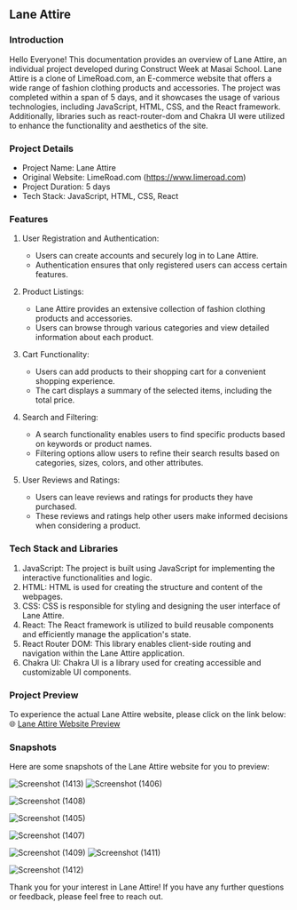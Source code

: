 ## Lane Attire 

### Introduction
Hello Everyone! This documentation provides an overview of Lane Attire, an individual project developed during Construct Week at Masai School. Lane Attire is a clone of LimeRoad.com, an E-commerce website that offers a wide range of fashion clothing products and accessories. The project was completed within a span of 5 days, and it showcases the usage of various technologies, including JavaScript, HTML, CSS, and the React framework. Additionally, libraries such as react-router-dom and Chakra UI were utilized to enhance the functionality and aesthetics of the site.

### Project Details
- Project Name: Lane Attire
- Original Website: LimeRoad.com (https://www.limeroad.com)
- Project Duration: 5 days
- Tech Stack: JavaScript, HTML, CSS, React

### Features
1. User Registration and Authentication:
   - Users can create accounts and securely log in to Lane Attire.
   - Authentication ensures that only registered users can access certain features.

2. Product Listings:
   - Lane Attire provides an extensive collection of fashion clothing products and accessories.
   - Users can browse through various categories and view detailed information about each product.

3. Cart Functionality:
   - Users can add products to their shopping cart for a convenient shopping experience.
   - The cart displays a summary of the selected items, including the total price.

4. Search and Filtering:
   - A search functionality enables users to find specific products based on keywords or product names.
   - Filtering options allow users to refine their search results based on categories, sizes, colors, and other attributes.

5. User Reviews and Ratings:
   - Users can leave reviews and ratings for products they have purchased.
   - These reviews and ratings help other users make informed decisions when considering a product.

### Tech Stack and Libraries
1. JavaScript: The project is built using JavaScript for implementing the interactive functionalities and logic.
2. HTML: HTML is used for creating the structure and content of the webpages.
3. CSS: CSS is responsible for styling and designing the user interface of Lane Attire.
4. React: The React framework is utilized to build reusable components and efficiently manage the application's state.
5. React Router DOM: This library enables client-side routing and navigation within the Lane Attire application.
6. Chakra UI: Chakra UI is a library used for creating accessible and customizable UI components.

### Project Preview
To experience the actual Lane Attire website, please click on the link below:
🌐 [Lane Attire Website Preview](https://idyllic-hummingbird-265d79.netlify.app/)

### Snapshots
Here are some snapshots of the Lane Attire website for you to preview:

![Screenshot (1413)](https://user-images.githubusercontent.com/119413823/229427936-93c46f09-1f26-4670-8143-549fd424f9d8.png)
![Screenshot (1406)](https://user-images.githubusercontent.com/119413823/229428030-86fd769d-f808-4c31-be97-e0758311a5db.png)


![Screenshot (1408)](https://user-images.githubusercontent.com/119413823/229428003-4ebf5d39-6985-40ff-853f-8e81163c842b.png)

![Screenshot (1405)](https://user-images.githubusercontent.com/119413823/229428038-442e6323-cbb1-4de7-879c-cbb0ca908453.png)

![Screenshot (1407)](https://user-images.githubusercontent.com/119413823/229428013-c13e6a83-5970-46ed-b79c-ea25eba3db53.png)

![Screenshot (1409)](https://user-images.githubusercontent.com/119413823/229427975-47dd8abe-b601-490a-b1fc-db71d3894e78.png)
![Screenshot (1411)](https://user-images.githubusercontent.com/119413823/229427952-4ec298f7-7bd4-46be-a18d-cdb535ac0e8e.png)


![Screenshot (1412)](https://user-images.githubusercontent.com/119413823/229427946-3e3e483a-2f9c-433b-a693-f193d4f4c91f.png)

Thank you for your interest in Lane Attire! If you have any further questions or feedback, please feel free to reach out.




